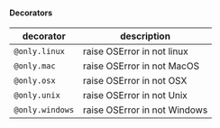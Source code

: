 #### Decorators

decorator|description
-|-
`@only.linux`|raise OSError in not linux
`@only.mac`|raise OSError in not MacOS
`@only.osx`|raise OSError in not OSX
`@only.unix`|raise OSError in not Unix
`@only.windows`|raise OSError in not Windows
